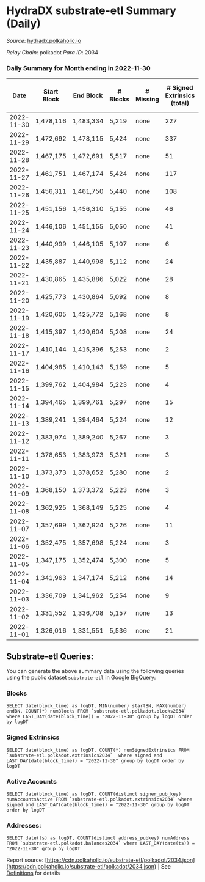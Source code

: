 # HydraDX substrate-etl Summary (Daily)

_Source_: [hydradx.polkaholic.io](https://hydradx.polkaholic.io)

*Relay Chain*: polkadot
*Para ID*: 2034



### Daily Summary for Month ending in 2022-11-30


| Date | Start Block | End Block | # Blocks | # Missing | # Signed Extrinsics (total) | # Active Accounts | # Addresses with Balances | # Events | # Transfers | # XCM Transfers In | # XCM Transfers Out |
| ---- | ----------- | --------- | -------- | --------- | --------------------------- | ----------------- | ------------------------- | -------- | ----------- | ------------------ | ------------------- |
| 2022-11-30 | 1,478,116 | 1,483,334 | 5,219 | none  | 227 | 70 | 22,421 | 22,834 | 114  |   |   |
| 2022-11-29 | 1,472,692 | 1,478,115 | 5,424 | none  | 337 | 110 | 22,392 | 18,748 | 171  |   |   |
| 2022-11-28 | 1,467,175 | 1,472,691 | 5,517 | none  | 51 | 37 | 22,348 | 17,005 |   |   |   |
| 2022-11-27 | 1,461,751 | 1,467,174 | 5,424 | none  | 117 | 97 |  | 16,841 |   |   |   |
| 2022-11-26 | 1,456,311 | 1,461,750 | 5,440 | none  | 108 | 80 | 22,348 | 16,936 |   |   |   |
| 2022-11-25 | 1,451,156 | 1,456,310 | 5,155 | none  | 46 | 31 | 22,348 | 15,892 |   |   |   |
| 2022-11-24 | 1,446,106 | 1,451,155 | 5,050 | none  | 41 | 22 | 22,348 | 16,917 | 144  |   |   |
| 2022-11-23 | 1,440,999 | 1,446,105 | 5,107 | none  | 6 | 5 | 22,275 | 15,650 | 1  | 1  |   |
| 2022-11-22 | 1,435,887 | 1,440,998 | 5,112 | none  | 24 | 8 |  | 15,695 |   | 2  |   |
| 2022-11-21 | 1,430,865 | 1,435,886 | 5,022 | none  | 28 | 20 | 22,275 | 15,406 |   |   |   |
| 2022-11-20 | 1,425,773 | 1,430,864 | 5,092 | none  | 8 | 6 |  | 15,539 |   |   |   |
| 2022-11-19 | 1,420,605 | 1,425,772 | 5,168 | none  | 8 | 6 |  | 15,839 |   |   |   |
| 2022-11-18 | 1,415,397 | 1,420,604 | 5,208 | none  | 24 | 12 | 22,272 | 15,960 | 3  |   |   |
| 2022-11-17 | 1,410,144 | 1,415,396 | 5,253 | none  | 2 | 2 |  | 16,012 |   |   |   |
| 2022-11-16 | 1,404,985 | 1,410,143 | 5,159 | none  | 5 | 2 |  | 15,793 |   |   |   |
| 2022-11-15 | 1,399,762 | 1,404,984 | 5,223 | none  | 4 | 4 | 22,272 | 15,929 |   |   |   |
| 2022-11-14 | 1,394,465 | 1,399,761 | 5,297 | none  | 15 | 9 |  | 16,195 |   |   |   |
| 2022-11-13 | 1,389,241 | 1,394,464 | 5,224 | none  | 12 | 5 |  | 16,007 |   |   |   |
| 2022-11-12 | 1,383,974 | 1,389,240 | 5,267 | none  | 3 | 3 |  | 16,054 |   |   |   |
| 2022-11-11 | 1,378,653 | 1,383,973 | 5,321 | none  | 3 | 3 | 22,269 | 16,287 |   |   |   |
| 2022-11-10 | 1,373,373 | 1,378,652 | 5,280 | none  | 2 | 2 |  | 16,096 |   |   |   |
| 2022-11-09 | 1,368,150 | 1,373,372 | 5,223 | none  | 3 | 2 |  | 15,919 |   |   |   |
| 2022-11-08 | 1,362,925 | 1,368,149 | 5,225 | none  | 4 | 4 |  | 15,993 |   |   |   |
| 2022-11-07 | 1,357,699 | 1,362,924 | 5,226 | none  | 11 | 6 |  | 15,957 |   |   |   |
| 2022-11-06 | 1,352,475 | 1,357,698 | 5,224 | none  | 3 | 2 |  | 15,928 |   |   |   |
| 2022-11-05 | 1,347,175 | 1,352,474 | 5,300 | none  | 5 | 5 | 22,269 | 16,217 |   |   |   |
| 2022-11-04 | 1,341,963 | 1,347,174 | 5,212 | none  | 14 | 8 | 22,269 | 18,473 |   |   |   |
| 2022-11-03 | 1,336,709 | 1,341,962 | 5,254 | none  | 9 | 6 | 22,269 | 25,998 | 2,555  |   |   |
| 2022-11-02 | 1,331,552 | 1,336,708 | 5,157 | none  | 13 | 10 | 21,155 | 15,753 |   |   |   |
| 2022-11-01 | 1,326,016 | 1,331,551 | 5,536 | none  | 21 | 16 | 21,155 | 16,909 |   |   |   |

## Substrate-etl Queries:
You can generate the above summary data using the following queries using the public dataset `substrate-etl` in Google BigQuery:


### Blocks
```
SELECT date(block_time) as logDT, MIN(number) startBN, MAX(number) endBN, COUNT(*) numBlocks FROM `substrate-etl.polkadot.blocks2034`  where LAST_DAY(date(block_time)) = "2022-11-30" group by logDT order by logDT
```


### Signed Extrinsics
```
SELECT date(block_time) as logDT, COUNT(*) numSignedExtrinsics FROM `substrate-etl.polkadot.extrinsics2034`  where signed and LAST_DAY(date(block_time)) = "2022-11-30" group by logDT order by logDT
```


### Active Accounts
```
SELECT date(block_time) as logDT, COUNT(distinct signer_pub_key) numAccountsActive FROM `substrate-etl.polkadot.extrinsics2034` where signed and LAST_DAY(date(block_time)) = "2022-11-30" group by logDT order by logDT
```


### Addresses:
```
SELECT date(ts) as logDT, COUNT(distinct address_pubkey) numAddress FROM `substrate-etl.polkadot.balances2034` where LAST_DAY(date(ts)) = "2022-11-30" group by logDT
```



Report source: [https://cdn.polkaholic.io/substrate-etl/polkadot/2034.json](https://cdn.polkaholic.io/substrate-etl/polkadot/2034.json) | See [Definitions](/DEFINITIONS.md) for details
